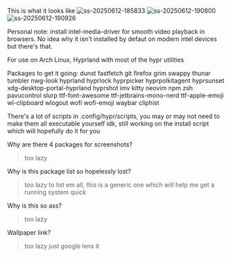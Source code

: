 This is what it looks like
![ss-20250612-185833](https://github.com/user-attachments/assets/2de6c28f-c8ec-408f-b0e4-8776d17bbdfb)
![ss-20250612-190800](https://github.com/user-attachments/assets/0218c13b-a5a9-4661-8e9a-317e58abb51b)
![ss-20250612-190926](https://github.com/user-attachments/assets/ef2df868-8494-4f9f-9b5f-fc7f0de102d4)

Personal note: install intel-media-driver for smooth video playback in browsers. No idea why it isn't installed by defaut on modern intel devices but there's that.

For use on Arch Linux, Hyprland with most of the hypr utilities

Packages to get it going:
dunst fastfetch git firefox grim swappy thunar tumbler nwg-look hyprland hyprlock hyprpicker hyprpolkitagent hyprsunset xdg-desktop-portal-hyprland hyprshot imv kitty neovim npm zsh pavucontrol slurp ttf-font-awesome ttf-jetbrains-mono-nerd ttf-apple-emoji wl-clipboard wlogout wofi wofi-emoji waybar cliphist

There's a lot of scripts in .config/hypr/scripts, you may or may not need to make them all executable yourself idk, still working on the install script which will hopefully do it for you

Why are there 4 packages for screenshots?
>too lazy

Why is this package list so hopelessly lost?
>too lazy to list em all, this is a generic one which will help me get a running system quick

Why is this so ass?
>too lazy

Wallpaper link?
>too lazy just google lens it

